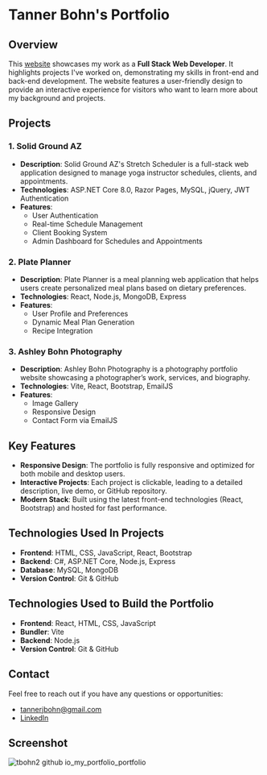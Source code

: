 # Tanner Bohn's Portfolio

## Overview

This [website](https://tbohn2.github.io/my_portfolio/) showcases my work as a **Full Stack Web Developer**. It highlights projects I've worked on, demonstrating my skills in front-end and back-end development. The website features a user-friendly design to provide an interactive experience for visitors who want to learn more about my background and projects.

## Projects

### 1. **Solid Ground AZ**
   - **Description**: Solid Ground AZ's Stretch Scheduler is a full-stack web application designed to manage yoga instructor schedules, clients, and appointments.
   - **Technologies**: ASP.NET Core 8.0, Razor Pages, MySQL, jQuery, JWT Authentication
   - **Features**:
     - User Authentication
     - Real-time Schedule Management
     - Client Booking System
     - Admin Dashboard for Schedules and Appointments

### 2. **Plate Planner**
   - **Description**: Plate Planner is a meal planning web application that helps users create personalized meal plans based on dietary preferences.
   - **Technologies**: React, Node.js, MongoDB, Express
   - **Features**:
     - User Profile and Preferences
     - Dynamic Meal Plan Generation
     - Recipe Integration

### 3. **Ashley Bohn Photography**
   - **Description**: Ashley Bohn Photography is a photography portfolio website showcasing a photographer’s work, services, and biography.
   - **Technologies**: Vite, React, Bootstrap, EmailJS
   - **Features**:
     - Image Gallery
     - Responsive Design
     - Contact Form via EmailJS

## Key Features
- **Responsive Design**: The portfolio is fully responsive and optimized for both mobile and desktop users.
- **Interactive Projects**: Each project is clickable, leading to a detailed description, live demo, or GitHub repository.
- **Modern Stack**: Built using the latest front-end technologies (React, Bootstrap) and hosted for fast performance.

## Technologies Used In Projects
- **Frontend**: HTML, CSS, JavaScript, React, Bootstrap
- **Backend**: C#, ASP.NET Core, Node.js, Express
- **Database**: MySQL, MongoDB
- **Version Control**: Git & GitHub

## Technologies Used to Build the Portfolio
- **Frontend**: React, HTML, CSS, JavaScript
- **Bundler**: Vite
- **Backend**: Node.js
- **Version Control**: Git & GitHub

## Contact

Feel free to reach out if you have any questions or opportunities:
- tannerjbohn@gmail.com
- [LinkedIn](https://www.linkedin.com/in/tanner-bohn-084060285)


## Screenshot

![tbohn2 github io_my_portfolio_portfolio](https://github.com/user-attachments/assets/7fdc684b-b2c2-47cd-af18-dd063309f695)